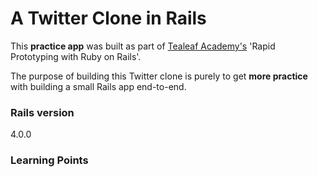 # A Twitter Clone in Rails

This **practice app** was built as part of [Tealeaf Academy's](http://www.gotealeaf.com) 'Rapid Prototyping with Ruby on Rails'.

The purpose of building this Twitter clone is purely to get **more practice** with building a small Rails app end-to-end.

### Rails version
4.0.0

### Learning Points


